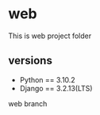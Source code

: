 # web
This is web project folder

## versions
* Python == 3.10.2
* Django == 3.2.13(LTS)

web branch